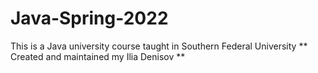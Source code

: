 # Java-Spring-2022
This is a Java university course taught in Southern Federal University
** Created and maintained my Ilia Denisov **
